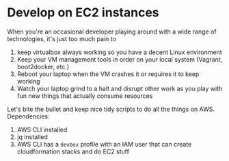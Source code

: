 # Develop on EC2 instances

When you're an occasional developer playing around with a wide range of technologies, it's just too much pain to 

1. keep virtualbox always working so you have a decent Linux environment
2. Keep your VM management tools in order on your local system (Vagrant, boot2docker, etc.)
3. Reboot your laptop when the VM crashes it or requires it to keep working
4. Watch your laptop grind to a halt and disrupt other work as you play with fun new things that actually consume resources

Let's bite the bullet and keep nice tidy scripts to do all the things on AWS. Dependencies:

1. AWS CLI installed
2. jq installed
3. AWS CLI has a `devbox` profile with an IAM user that can create cloudformation stacks and do EC2 stuff
